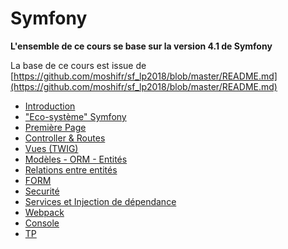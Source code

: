 # Symfony

**L'ensemble de ce cours se base sur la version 4.1 de Symfony**

La base de ce cours est issue de [https://github.com/moshifr/sf_lp2018/blob/master/README.md](https://github.com/moshifr/sf_lp2018/blob/master/README.md)
  
* [Introduction](introduction.md)
* ["Eco-système" Symfony](eco-systeme.md)
* [Première Page](premiere_page.md)
* [Controller &amp; Routes](controller.md)
* [Vues (TWIG)](vues.md)
* [Modèles - ORM - Entités](modeles.md)
* [Relations entre entités](relations.md)
* [FORM](form.md)
* [Securité](securite.md)
* [Services et Injection de dépendance](services.md)
* [Webpack](webpack.md)
* [Console](console.md)
* [TP](tp.md)


    
